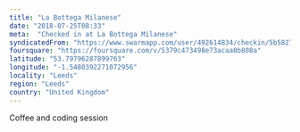```yaml
---
title: "La Bottega Milanese"
date: "2018-07-25T08:33"
meta:  "Checked in at La Bottega Milanese"
syndicatedFrom: "https://www.swarmapp.com/user/492614834/checkin/5b5827b3cf72a0002c4c2635"
foursquare: "https://foursquare.com/v/5379c473498e73acaa0b808a"
latitude: "53.79796287899763"
longitude: "-1.5480392271072956"
locality: "Leeds"
region: "Leeds"
country: "United Kingdom"
---
```

Coffee and coding session
